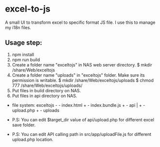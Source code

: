 # excel-to-js
A small UI to transform excel to specific format JS file. I use this to manage my i18n files.

## Usage step:
1. npm install
2. npm run build
3. Create a folder name "exceltojs" in NAS web server directory.
  $ mkdir /share/Web/exceltojs
4. Create a folder name "uploads" in "exceltojs" folder. Make sure its permission is writable.
  $ mkdir /share/Web/exceltojs/uploads
  $ chmod 777 /share/Web/exceltojs/uploads/
5. Put files in build directory on NAS.
6. Put files in api directory on NAS.

- file system:
exceltojs - - index.html
          + - index.bundle.js
          + - api
          |    + - upload.php
          + - uploads

- P.S: You can edit $target_dir value of api/upload.php for different excel save folder.
- P.S: You can edit API calling path in src/app/uploadFile.js for different upload.php location.